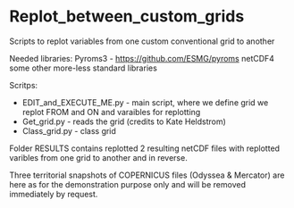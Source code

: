 # Replot_between_custom_grids
Scripts to replot variables from one custom conventional grid to another

Needed libraries:
Pyroms3 - https://github.com/ESMG/pyroms
netCDF4
some other more-less standard libraries

Scritps:
* EDIT_and_EXECUTE_ME.py - main script, where we define grid we replot FROM and ON and varaibles for replotting
* Get_grid.py - reads the grid (credits to Kate Heldstrom)
* Class_grid.py - class grid

Folder RESULTS contains replotted 2 resulting netCDF files with replotted varibles from one grid to another and in reverse.

Three territorial snapshots of COPERNICUS files (Odyssea & Mercator) are here as for the demonstration purpose only and will be removed immediately by request.
